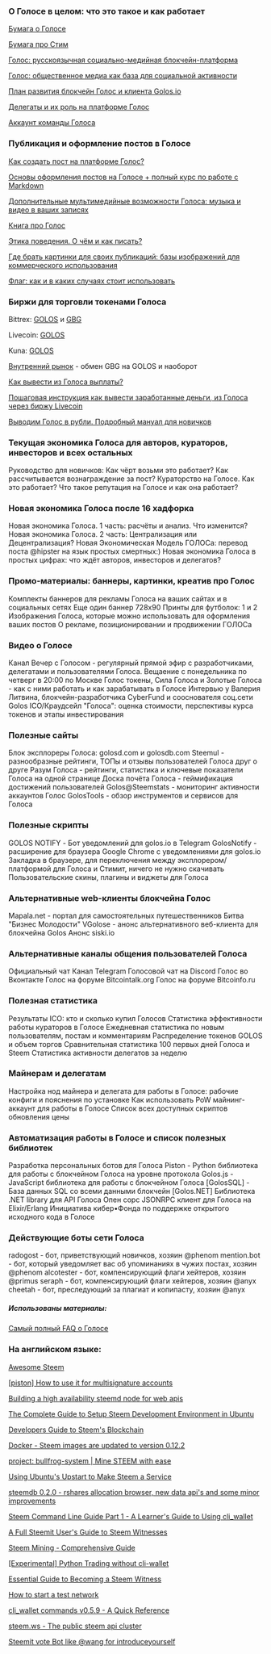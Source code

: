 ### О Голосе в целом: что это такое и как работает
[Бумага о Голосе](https://golos.io/ru--golos/@golos/golos-russkoyazychnaya-socialno-mediinaya-blokchein-platforma)

[Бумага про Стим](https://steemit.com/ru/@hipster/bumaga-pro-stim-chast-1)

[Голос: русскоязычная социально-медийная блокчейн-платформа](https://golos.io/ru--golos/@golos/golos-russkoyazychnaya-socialno-mediinaya-blokchein-platforma)

[Голос: общественное медиа как база для социальной активности](https://golos.io/ru--golos/@marina/golos-obshestvennoe-media-kak-baza-dlya-socialnoi-aktivnosti)

[План развития блокчейн Голос и клиента Golos.io](https://docs.google.com/document/d/1WQF1xxmCMxzEA95Gnxw4FHViX_6pjVoUlBnItCepOmE/edit?usp=sharing)

[Делегаты и их роль на платформе Голос](https://golos.io/ru--golos/@on0tole/delegaty-i-ikh-rol-na-platforme-golos)

[Аккаунт команды Голоса](https://golos.io/@golos)
### Публикация и оформление постов в Голосе
[Как создать пост на платформе Голос?](https://golos.io/ru--knigagolos/@aleksandraz/kniga-pro-golos-kak-sozdat-post-na-platforme-golos)

[Основы оформления постов на Голосе + полный курс по работе с Markdown](https://golos.io/ru--golos/@on0tole/osnovy-oformleniya-postov-na-golose-polnyi-kurs-po-rabote-s-markdown)

[Дополнительные мультимедийные возможности Голоса: музыка и видео в ваших записях](https://golos.io/ru--golos/@primus/dopolnitelnye-multimediinye-vozmozhnosti-golosa-muzyka-i-video-v-vashikh-zapisyakh)

[Книга про Голос](https://golos.io/created/ru--knigagolos)

[Этика поведения. О чём и как писать?](https://golos.io/ru--knigagolos/@katrin/etika-povedeniya-o-chyom-i-kak-pisat)

[Где брать картинки для своих публикаций: базы изображений для коммерческого использования](https://golos.io/ru--golos/@awispa/gde-brat-kartinki-dlya-svoikh-publikacii-bazy-izobrazhenii-dlya-kommercheskogo-ispolzovaniya)

[Флаг: как и в каких случаях стоит использовать](https://golos.io/ru--knigagolos/@aleksandraz/kniga-pro-golos-flag-kak-i-v-kakikh-sluchayakh-stoit-ispolzovat)

### Биржи для торговли токенами Голоса
Bittrex: [GOLOS](https://www.bittrex.com/Market/Index?MarketName=BTC-GOLOS) и [GBG](https://bittrex.com/Market/Index?MarketName=BTC-GBG)

Livecoin: [GOLOS](https://www.livecoin.net/ru/trade/orderbook)<!-- Liqui: GOLOS и GBG -->

Kuna: [GOLOS](https://kuna.io/markets/golbtc)

[Внутренний рынок](https://golos.io/market) - обмен GBG на GOLOS и наоборот

[Как вывести из Голоса выплаты?](https://golos.io/ru--golos/@qqc/kak-vyvesti-iz-golosa-vyplaty-sovety-ot-qqc)

[Пошаговая инструкция как вывести заработанные деньги, из Голоса через биржу Livecoin](https://golos.io/ru--akademiya/@mrwww/poshagovaya-instrukciya-kak-vyvesti-zarabotannye-dengi-iz-golosa-cherez-birzhu-livecoin)

[Выводим Голос в рубли. Подробный мануал для новичков](https://golos.io/ru--golos/@mishka/vyvodim-golos-v-rubli-podrobnyi-manual-dlya-novichkov)
### Текущая экономика Голоса для авторов, кураторов, инвесторов и всех остальных
Руководство для новичков: Как чёрт возьми это работает?
Как рассчитывается вознаграждение за пост?
Кураторство на Голосе. Как это работает?
Что такое репутация на Голосе и как она работает?
### Новая экономика Голоса после 16 хадфорка
Новая экономика Голоса. 1 часть: расчёты и анализ. Что изменится?
Новая экономика Голоса. 2 часть: Централизация или Децентрализация?
Новая Экономическая Модель ГОЛОСа: перевод поста @hipster на язык простых смертных:)
Новая экономика Голоса в простых цифрах: что ждёт авторов, инвесторов и делегатов?

### Промо-материалы: баннеры, картинки, креатив про Голос
Комплекты баннеров для рекламы Голоса на ваших сайтах и в социальных сетях
Еще один баннер 728х90
Принты для футболок: 1 и 2
Изображения Голоса, которые можно использовать для оформления ваших постов
О рекламе, позиционировании и продвижении ГОЛОСа
### Видео о Голосе
Канал Вечер с Голосом - регулярный прямой эфир с разработчиками, делегатами и пользователями Голоса. Вещаение с понедельника по четверг в 20:00 по Москве
Голос токены, Сила Голоса и Золотые Голоса - как с ними работать и как зарабатывать в Голосе
Интервью у Валерия Литвина, блокчейн-разработчика CyberFund и сооснователя соц.сети Golos
ICO/Краудсейл "Голоса": оценка стоимости, перспективы курса токенов и этапы инвестирования
### Полезные сайты
Блок эксплореры Голоса: golosd.com и golosdb.com
Steemul - разнообразные рейтинги, ТОПы и отзывы пользователей Голоса друг о друге
Разум Голоса - рейтинги, статистика и ключевые показатели Голоса на одной странице
Доска почёта Голоса - геймификация достижений пользователей
Golos@Steemstats - мониторинг активности аккаунтов Голос
GolosTools - обзор инструментов и сервисов для Голоса
### Полезные скрипты
GOLOS NOTIFY - Бот уведомлений для golos.io в Telegram
GolosNotify - расширение для браузера Google Chrome с уведомлениями для golos.io
Закладка в браузере, для переключения между эксплорером/платформой для Голоса и Стимит, ничего не нужно скачивать
Пользовательские скины, плагины и виджеты для Голоса
### Альтернативные web-клиенты блокчейна Голос
Mapala.net - портал для самостоятельных путешественников
Битва "Бизнес Молодости"
VGolose - анонс альтернативного веб-клиента для блокчейна Golos
Анонс siski.io

### Альтернативные каналы общения пользователей Голоса
Официальный чат
Канал Telegram
Голосовой чат на Discord
Голос во Вконтакте
Голос на форуме Bitcointalk.org
Голос на форуме Bitcoinfo.ru

### Полезная статистика
Результаты ICO: кто и сколько купил Голосов
Статистика эффективности работы кураторов в Голосе
Ежедневная статистика по новым пользователям, постам и комментариям
Распределение токенов GOLOS и объем торгов
Сравнительная статистика 100 первых дней Голоса и Steem
Статистика активности делегатов за неделю
### Майнерам и делегатам
Настройка нод майнера и делегата для работы в Голосе: рабочие конфиги и пояснения по установке
Как использовать PoW майнинг-аккаунт для работы в Голосе
Список всех доступных скриптов обновления цены
### Автоматизация работы в Голосе и список полезных библиотек
Разработка персональных ботов для Голоса
Piston - Python библиотека для работы с блокчейном Голоса на уровне протокола
Golos.js - JavaScript библиотека для работы с блокчейном Голоса
[GolosSQL] - База данных SQL со всеми данными блокчейн
[Golos.NET] Библиотека .NET library для API Голоса
Опен сорс JSONRPC клиент для Голоса на Elixir/Erlang
Инициатива кибер•Фонда по поддержке открытого исходного кода в Голосе

### Действующие боты сети Голоса
radogost - бот, приветствующий новичков, хозяин @phenom
mention.bot - бот, который уведомляет вас об упоминаниях в чужих постах, хозяин @phenom
alcotester - бот, компенсирующий флаги хейтеров, хозяин @primus
seraph - бот, компенсирующий флаги хейтеров, хозяин @anyx
cheetah - бот, преследующий за плагиат и копипасту, хозяин @anyx

##### Использованы материалы:
[Самый полный FAQ о Голосе](https://golos.io/ru--golos/@bitcoinfo/samyi-polnyi-f-a-q-o-golose-spisok-luchshykh-postov-raskryvayushikh-vse-aspekty-proekta-bonusy-v-vide-kreativa)

### На английском языке:

[Awesome Steem](https://steemit.com/awesome/@hipster/awesome-steem)

[[piston] How to use it for multisignature accounts](https://steemit.com/piston/@xeroc/piston-how-to-use-it-for-multisignature-accounts)

[Building a high availability steemd node for web apis](https://steemit.com/steem/@jesta/building-a-high-availability-steemd-node-for-web-apis)

[The Complete Guide to Setup Steem Development Environment in Ubuntu](https://steemit.com/steem/@woung717/the-complete-guide-to-setup-steem-development-environment-in-ubuntu)

[Developers Guide to Steem's Blockchain](https://steemit.com/steem/@furion/developers-guide-to-steem-s-blockchain)

[Docker - Steem images are updated to version 0.12.2](https://steemit.com/steem/@teego/docker-steem-images-are-updated-to-version-0-12-2)

[project: bullfrog-system | Mine STEEM with ease](https://steemit.com/steemit/@kilrathi/project-bullfrog-system)

[Using Ubuntu's Upstart to Make Steem a Service](https://steemit.com/steemhelp/@steemed/use-ubuntu-upstart-for-steem-service)

[steemdb 0.2.0 - rshares allocation browser, new data api's and some minor improvements](https://steemit.com/steemdb/@jesta/steemdb-0-2-0-rshares-allocation-browser-new-data-api-s-and-some-minor-improvements)

[Steem Command Line Guide Part 1 - A Learner's Guide to Using cli_wallet](https://steemit.com/steemhelp/@pfunk/a-learner-s-guide-to-using-steem-s-cliwallet-part-1)

[A Full Steemit User's Guide to Steem Witnesses](https://steemit.com/steemit-guides/@pfunk/a-full-steemit-user-s-guide-to-steem-witnesses)

[Steem Mining - Comprehensive Guide](https://steemit.com/steem/@geoffrey/steem-mining-comprehensive-guide)

[[Experimental] Python Trading without cli-wallet](https://steemit.com/bitshares/@xeroc/experimental-python-trading-without-cli-wallet)

[Essential Guide to Becoming a Steem Witness](https://steemit.com/steemhelp/@steemed/become-a-steem-witness-essentials)

[How to start a test network](https://steemit.com/steem/@dantheman/how-to-start-a-test-network)

[cli_wallet commands v0.5.9 - A Quick Reference](https://steemit.com/steemhelp/@hannixx42/cliwallet-commands-v0)

[steem.ws - The public steem api cluster](https://steemit.com/steemws/@jesta/steem-ws-the-public-steem-api-cluster)

[Steemit vote Bot like @wang for introduceyourself](https://steemit.com/hacking/@seagul/steemit-vote-bot-like-wang-for-introduceyourself)
